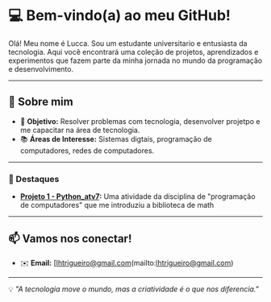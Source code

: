 # 💻 Bem-vindo(a) ao meu GitHub!  

Olá! Meu nome é Lucca. Sou um estudante universitario e entusiasta da tecnologia. Aqui você encontrará uma coleção de projetos, aprendizados e experimentos que fazem parte da minha jornada no mundo da programação e desenvolvimento.

---

## 🚀 Sobre mim
- 🎯 **Objetivo:** Resolver problemas com tecnologia, desenvolver projetpo e me capacitar na área de tecnologia.
- 📚 **Áreas de Interesse:** Sistemas digtais, programação de computadores, redes de computadores.

---

### 🎨 Destaques
- **[Projeto 1 - Python_atv7](https://github.com/LuccaTrig/Atividades_concluidas/blob/main/Python%20_atv7.py):** Uma atividade da disciplina de "programação de computadores" que me introduziu a biblioteca de math

---

## 📫 Vamos nos conectar!

- ✉️ **Email:** [lhtrigueiro@gmail.com(mailto:lhtrigueiro@gmail.com)

---

💡 *"A tecnologia move o mundo, mas a criatividade é o que nos diferencia."*  

